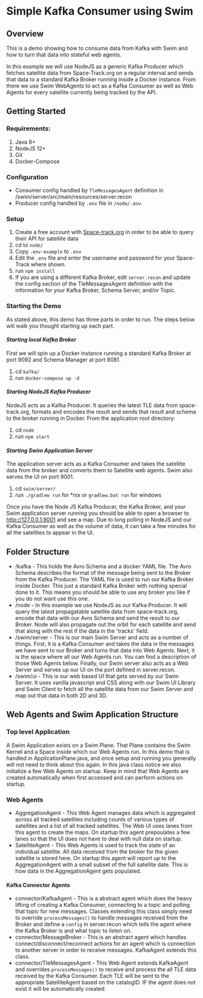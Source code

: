 # Simple Kafka Consumer using Swim

## Overview
This is a demo showing how to consume data from Kafka with Swim and how to turn that data into stateful web agents.

In this example we will use NodeJS as a generic Kafka Producer which fetches satellite data from Space-Track.org on a regular interval and sends that data to a standard Kafka Broker running inside a Docker instance. From there we use Swim WebAgents to act as a Kafka Consumer as well as Web Agents for every satellite currently being tracked by the API.


## Getting Started
### Requirements:
1. Java 8+
2. NodeJS 12+
3. Git
4. Docker-Compose

### Configuration
* Consumer config handled by `TleMessagesAgent` definition in /swim/server/src/main/resources/server.recon
* Producer config handled by `.env` file in `/node/.env`. 

### Setup
1. Create a free account with [Space-track.org](https://www.space-track.org/auth/createAccount) in order to be able to query their API for satellite data
2. cd to `node/`
3. Copy `.env-example` to `.env`
4. Edit the `.env` file and enter the username and password for your Space-Track where shown.
5. run `npm install`
6. If you are using a different Kafka Broker, edit `server.recon` and update the config section of the TleMessagesAgent definition with the information for your Kafka Broker, Schema Server, and/or Topic.

### Starting the Demo
As stated above, this demo has three parts in order to run. The steps below will walk you thought starting up each part.

#### *Starting local Kafka Broker*
First we will spin up a Docker instance running a standard Kafka Broker at port 9092 and Schema Manager at port 8081.
1. cd `kafka/`
2. run `docker-compose up -d`

#### *Starting NodeJS Kafka Producer*
NodeJS acts as a Kafka Producer. It queries the latest TLE data from space-track.org, formats and encodes the result and sends that result and schema to the broker running in Docker. 
From the application root directory:
1. cd `node`
2. run `npm start`

#### *Starting Swim Application Server*
The application server acts as a Kafka Consumer and takes the satellite data from the broker and converts them to Satellite web agents. Swim also serves the UI on port 9001.
1. cd `swim/server/`
2. run `./gradlew run` for *nix or `gradlew.bat run` for windows


Once you have the Node JS Kafka Producer, the Kafka Broker, and your Swim application server running you should be able to open a browser to http://127.0.0.1:9001 and see a map. Due to long polling in NodeJS and our Kafka Consumer as well as the volume of data, it can take a few minutes for all the satellites to appear in the UI.

## Folder Structure
* /kafka - This holds the Avro Schema and a docker YAML file. The Avro Schema describes the format of the message being sent to the Broker from the Kafka Producer. The YAML file is used to run our Kafka Broker inside Docker. This just a standard Kafka Broker with nothing special done to it. This means you should be able to use any broker you like if you do not want use this one.
* /node - In this example we use NodeJS as our Kafka Producer. It will query the latest propagatable satellite data from space-track.org, encode that data with our Avro Schema and send the result to our Broker. Node will also propagate out the orbit for each satellite and send that along with the rest if the data in the 'tracks' field.
* /swim/server - This is our main Swim Server and acts as a number of things. First, it is a Kafka Consumer and takes the data in the messages we have sent to our Broker and turns that data into Web Agents. Next, it is the space where all our Web Agents run. You can find a description of those Web Agents below. Finally, our Swim server also acts as a Web Server and serves up our UI on the port defined in server.recon.
* /swim/ui - This is our web based UI that gets served by our Swim Server. It uses vanilla javascript and CSS along with our Swim UI Library and Swim Client to fetch all the satellite data from our Swim Server and map out that data in both 2D and 3D.

## Web Agents and Swim Application Structure

### Top level Application

A Swim Application exists on a Swim Plane. That Plane contains the Swim Kernel and a Space inside which our Web Agents run. In this demo that is handled in ApplicationPlane.java, and once setup and running you generally will not need to think about this again. In this java class notice we also initialize a few Web Agents on startup. Keep in mind that Web Agents are created automatically when first accessed and can perform actions on startup.

### Web Agents

* AggregationAgent - This Web Agent manages data which is aggregated across all tracked satellites including counts of various types of satellites and a list of all tracked satellites. The Web UI uses lanes from this agent to create the maps. On startup this agent prepoulates a few lanes so that the UI does not have to deal with null data on startup.
* SatelliteAgent - This Web Agents is used to track the state of an individual satellite. All data received from the broker for the given satellite is stored here. On startup this agent will report up to the AggregationAgent with a small subset of the full satellite date. This is how data in the AggregationAgent gets populated.

#### Kafka Connector Agents
* connector/KafkaAgent - This is a abstract agent which does the heavy lifting of creating a Kafka Consumer, connecting to a topic and polling that topic for new messages. Classes extending this class simply need to override `processMessages()` to handle messages received from the Broker and define a `config` in server.recon which tells the agent where the Kafka Broker is and what topic to listen on.
* connector/MessageBroker - This is an abstract agent which handles connect/disconnect/reconnect actions for an agent which is connection to another server in order to receive messages. KafkaAgent extends this class.
* connector/TleMessagesAgent - This Web Agent extends KafkaAgent and overrides `processMessages()` to receive and process the all TLE data received by the Kafka Consumer. Each TLE will be sent to the appropriate SatelliteAgent based on the catalogID. IF the agent does not exist it will be automatically created.


